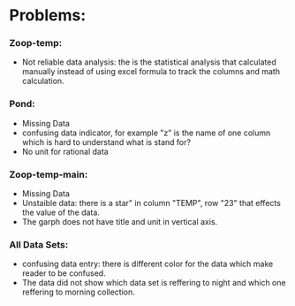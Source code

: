 # Problems:
### Zoop-temp:
* Not reliable data analysis: the is the statistical analysis that calculated manually instead of using excel formula to track the columns   and math calculation.
### Pond:
* Missing Data
* confusing data indicator, for example "z" is the name of one column which is hard to understand what is stand for?
* No unit for rational data
### Zoop-temp-main:
* Missing Data
* Unstaible data: there is a star" in column "TEMP", row "23" that effects the value of the data.
* The garph does not have title and unit in vertical axis.
### All Data Sets:
* confusing data entry: there is different color for the data which make reader to be confused.
* The data did not show which data set is reffering to night and which one reffering to morning collection.
